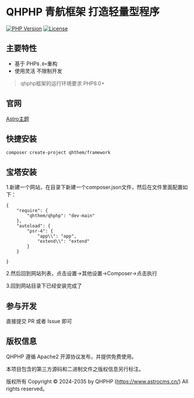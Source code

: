 
# QHPHP 青航框架 打造轻量型程序

[![PHP Version](https://img.shields.io/badge/php-%3E%3D8.0-8892BF.svg)](http://www.php.net/)
[![License](https://poser.pugx.org/topthink/framework/license)](https://packagist.org/packages/qhthem/qhphp)

## 主要特性

- 基于 PHP`8.0+`重构
- 使用灵活 不限制开发

> qhphp框架的运行环境要求 PHP8.0+

## 官网

[Astro主题](https://www.astrocms.cn/)


## 快捷安装

```
composer create-project qhthem/framework
```
## 宝塔安装

1.新建一个网站，在目录下新建一个composer.json文件，然后在文件里面配置如下：

```
{
    "require": {
        "qhthem/qhphp": "dev-main"
    },
    "autoload": {
        "psr-4": {
            "app\\": "app",
            "extend\\": "extend"
        }
    }
    
}
```
2.然后回到网站列表，点击设置->其他设置->Composer->点击执行

3.回到网站目录下已经安装完成了


## 参与开发

直接提交 PR 或者 Issue 即可

## 版权信息

QHPHP 遵循 Apache2 开源协议发布，并提供免费使用。

本项目包含的第三方源码和二进制文件之版权信息另行标注。

版权所有 Copyright © 2024-2035 by 	QHPHP (https://www.astrocms.cn/) All rights reserved。


